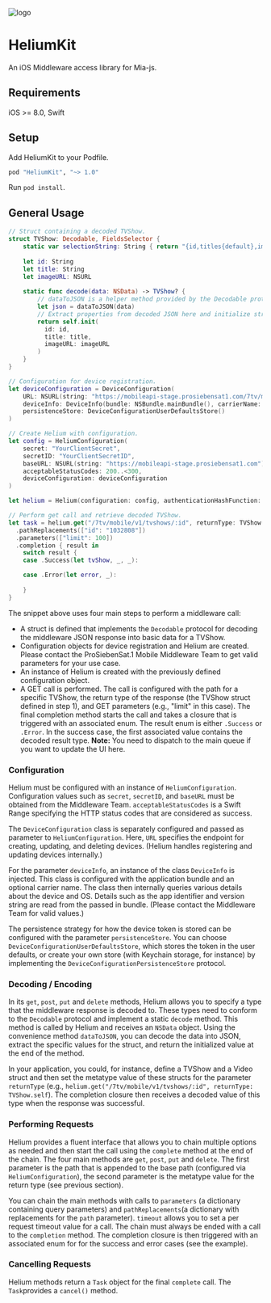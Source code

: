 ![logo](https://raw.githubusercontent.com/7factory/mia-HydrogenKit/gh-pages/images/helium_400px.png "Hydrogen Logo")
# HeliumKit

An iOS Middleware access library for Mia-js.

## Requirements

iOS >= 8.0, Swift

## Setup

Add HeliumKit to your Podfile.
``` ruby 
pod "HeliumKit", "~> 1.0"
```
Run `pod install`.

## General Usage

``` swift
// Struct containing a decoded TVShow.
struct TVShow: Decodable, FieldsSelector {
    static var selectionString: String { return "{id,titles{default},images{url}}" }
    
    let id: String
    let title: String
    let imageURL: NSURL
   
    static func decode(data: NSData) -> TVShow? {
        // dataToJSON is a helper method provided by the Decodable protocol.
        let json = dataToJSON(data)
        // Extract properties from decoded JSON here and initialize struct...
        return self.init(
          id: id,
          title: title, 
          imageURL: imageURL
        )
    }
}

// Configuration for device registration.
let deviceConfiguration = DeviceConfiguration(
    URL: NSURL(string: "https://mobileapi-stage.prosiebensat1.com/7tv/mobile/v1/devices")!,
    deviceInfo: DeviceInfo(bundle: NSBundle.mainBundle(), carrierName: ""),
    persistenceStore: DeviceConfigurationUserDefaultsStore()
)

// Create Helium with configuration. 
let config = HeliumConfiguration(
    secret: "YourClientSecret",
    secretID: "YourClientSecretID",
    baseURL: NSURL(string: "https://mobileapi-stage.prosiebensat1.com")!,
    acceptableStatusCodes: 200..<300,
    deviceConfiguration: deviceConfiguration
)

let helium = Helium(configuration: config, authenticationHashFunction: HashFunctions.sha256)

// Perform get call and retrieve decoded TVShow.
let task = helium.get("/7tv/mobile/v1/tvshows/:id", returnType: TVShow.self)
  .pathReplacements(["id": "1032808"])
  .parameters(["limit": 100])
  .completion { result in
    switch result {
    case .Success(let tvShow, _, _):

    case .Error(let error, _):
      
    }
}
```

The snippet above uses four main steps to perform a middleware call:
- A struct is defined that implements the `Decodable` protocol for decoding the middleware JSON response into basic data for a TVShow.
- Configuration objects for device registration and Helium are created. Please contact the ProSiebenSat.1 Mobile Middleware Team to get valid parameters for your use case. 
- An instance of Helium is created with the previously defined configuration object.
- A GET call is performed. The call is configured with the path for a specific TVShow, the return type of the response (the TVShow struct defined in step 1), and GET parameters (e.g., "limit" in this case). The final completion method starts the call and takes a closure that is triggered with an associated enum. The result enum is either `.Success` or `.Error`. In the success case, the first associated value contains the decoded result type. **Note:** You need to dispatch to the main queue if you want to update the UI here. 

### Configuration
Helium must be configured with an instance of `HeliumConfiguration`. Configuration values such as `secret`, `secretID`, and `baseURL` must be obtained from the Middleware Team. `acceptableStatusCodes` is a Swift Range specifying the HTTP status codes that are considered as success.

The `DeviceConfiguration` class is separately configured and passed as parameter to `HeliumConfiguration`. Here, `URL` specifies the endpoint for creating, updating, and deleting devices. (Helium handles registering and updating devices internally.)

For the parameter `deviceInfo`, an instance of the class `DeviceInfo` is injected. This class is configured with the application bundle and an optional carrier name. The class then internally queries various details about the device and OS. Details such as the app identifier and version string are read from the passed in bundle. (Please contact the Middleware Team for valid values.)  

The persistence strategy for how the device token is stored can be configured with the parameter `persistenceStore`. You can choose `DeviceConfigurationUserDefaultsStore`, which stores the token in the user defaults, or create your own store (with Keychain storage, for instance) by implementing the `DeviceConfigurationPersistenceStore` protocol. 

### Decoding / Encoding
In its `get`, `post`, `put` and `delete` methods, Helium allows you to specify a type that the middleware response is decoded to. These types need to conform to the `Decodable` protocol and implement a static `decode` method. This method is called by Helium and receives an `NSData` object. Using the convenience method `dataToJSON`, you can decode the data into JSON, extract the specific values for the struct, and return the initialized value at the end of the method.

In your application, you could, for instance, define a TVShow and a Video struct and then set the metatype value of these structs for the parameter `returnType` (e.g., `helium.get("/7tv/mobile/v1/tvshows/:id", returnType: TVShow.self`). The completion closure then receives a decoded value of this type when the response was successful. 

### Performing Requests
Helium provides a fluent interface that allows you to chain multiple options as needed and then start the call using the `complete` method at the end of the chain. The four main methods are `get`, `post`, `put` and `delete`. The first parameter is the path that is appended to the base path (configured via `HeliumConfiguration`), the second parameter is the metatype value for the return type (see previous section).

You can chain the main methods with calls to `parameters` (a dictionary containing query parameters) and `pathReplacements`(a dictionary with replacements for the `path` parameter). `timeout` allows you to set a per request timeout value for a call. The chain must always be ended with a call to the `completion` method. The completion closure is then triggered with an associated enum for for the success and error cases (see the example). 


### Cancelling Requests
Helium methods return a `Task` object for the final `complete` call. The `Task`provides a `cancel()` method.
 
